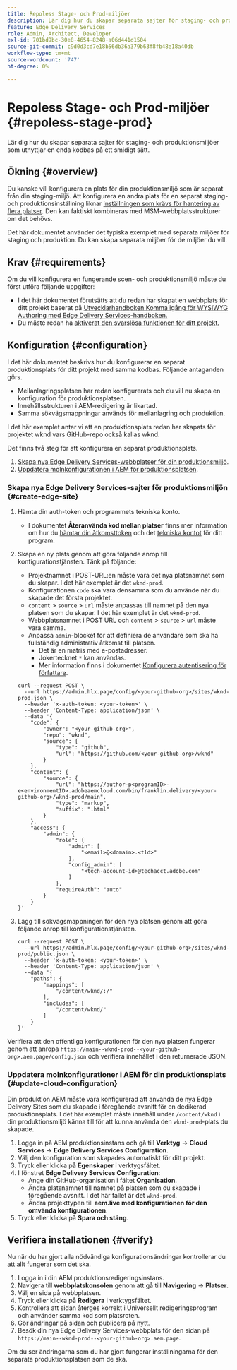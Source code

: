```yaml
---
title: Repoless Stage- och Prod-miljöer
description: Lär dig hur du skapar separata sajter för staging- och produktionsmiljöer som utnyttjar en enda kodbas på ett smidigt sätt.
feature: Edge Delivery Services
role: Admin, Architect, Developer
exl-id: 701bd9bc-30e8-4654-8248-a06d441d1504
source-git-commit: c9d0d3cd7e18b56db36a379b63f8fb48e18a40db
workflow-type: tm+mt
source-wordcount: '747'
ht-degree: 0%

---
```


# Repoless Stage- och Prod-miljöer {#repoless-stage-prod}

Lär dig hur du skapar separata sajter för staging- och produktionsmiljöer som utnyttjar en enda kodbas på ett smidigt sätt.

## Ökning {#overview}

Du kanske vill konfigurera en plats för din produktionsmiljö som är separat från din staging-miljö. Att konfigurera en andra plats för en separat staging- och produktionsinställning liknar [inställningen som krävs för hantering av flera platser](/help/edge/wysiwyg-authoring/repoless-msm.md). Den kan faktiskt kombineras med MSM-webbplatsstrukturer om det behövs.

Det här dokumentet använder det typiska exemplet med separata miljöer för staging och produktion. Du kan skapa separata miljöer för de miljöer du vill.

## Krav {#requirements}

Om du vill konfigurera en fungerande scen- och produktionsmiljö måste du först utföra följande uppgifter:

* I det här dokumentet förutsätts att du redan har skapat en webbplats för ditt projekt baserat på [Utvecklarhandboken Komma igång för WYSIWYG Authoring med Edge Delivery Services-handboken.](/help/edge/wysiwyg-authoring/edge-dev-getting-started.md)
* Du måste redan ha [aktiverat den svarslösa funktionen för ditt projekt.](/help/edge/wysiwyg-authoring/repoless.md)

## Konfiguration {#configuration}

I det här dokumentet beskrivs hur du konfigurerar en separat produktionsplats för ditt projekt med samma kodbas. Följande antaganden görs.

* Mellanlagringsplatsen har redan konfigurerats och du vill nu skapa en konfiguration för produktionsplatsen.
* Innehållsstrukturen i AEM-redigering är likartad.
* Samma sökvägsmappningar används för mellanlagring och produktion.

I det här exemplet antar vi att en produktionsplats redan har skapats för projektet wknd vars GitHub-repo också kallas wknd.

Det finns två steg för att konfigurera en separat produktionsplats.

1. [Skapa nya Edge Delivery Services-webbplatser för din produktionsmiljö](#create-edge-site).
1. [Uppdatera molnkonfigurationen i AEM för produktionsplatsen](#update-cloud-configuration).

### Skapa nya Edge Delivery Services-sajter för produktionsmiljön {#create-edge-site}

1. Hämta din auth-token och programmets tekniska konto.
   * I dokumentet **Återanvända kod mellan platser** finns mer information om hur du [hämtar din åtkomsttoken](/help/edge/wysiwyg-authoring/repoless.md#access-token) och det [tekniska kontot](/help/edge/wysiwyg-authoring/repoless.md#access-control) för ditt program.
1. Skapa en ny plats genom att göra följande anrop till konfigurationstjänsten. Tänk på följande:
   * Projektnamnet i POST-URL:en måste vara det nya platsnamnet som du skapar. I det här exemplet är det `wknd-prod`.
   * Konfigurationen `code` ska vara densamma som du använde när du skapade det första projektet.
   * `content` > `source` > `url` måste anpassas till namnet på den nya platsen som du skapar. I det här exemplet är det `wknd-prod`.
   * Webbplatsnamnet i POST URL och `content` > `source` > `url` måste vara samma.
   * Anpassa `admin`-blocket för att definiera de användare som ska ha fullständig administrativ åtkomst till platsen.
      * Det är en matris med e-postadresser.
      * Jokertecknet `*` kan användas.
      * Mer information finns i dokumentet [Konfigurera autentisering för författare](https://www.aem.live/docs/authentication-setup-authoring#default-roles).

   ```text
   curl --request POST \
     --url https://admin.hlx.page/config/<your-github-org>/sites/wknd-prod.json \
     --header 'x-auth-token: <your-token>' \
     --header 'Content-Type: application/json' \
     --data '{
       "code": {
           "owner": "<your-github-org>",
           "repo": "wknd",
           "source": {
               "type": "github",
               "url": "https://github.com/<your-github-org>/wknd"
           }
       },
       "content": {
           "source": {
               "url": "https://author-p<programID>-e<environmentID>.adobeaemcloud.com/bin/franklin.delivery/<your-github-org>/wknd-prod/main",
               "type": "markup",
               "suffix": ".html"
           }
       },
       "access": {
           "admin": {
               "role": {
                   "admin": [
                       "<email>@<domain>.<tld>"
                   ],
                   "config_admin": [
                       "<tech-account-id>@techacct.adobe.com"
                   ]
               },
               "requireAuth": "auto"
           }
       }
   }'
   ```

1. Lägg till sökvägsmappningen för den nya platsen genom att göra följande anrop till konfigurationstjänsten.

   ```text
   curl --request POST \
     --url https://admin.hlx.page/config/<your-github-org>/sites/wknd-prod/public.json \
     --header 'x-auth-token: <your-token>' \
     --header 'Content-Type: application/json' \
     --data '{
       "paths": {
           "mappings": [
               "/content/wknd/:/"
           ],
           "includes": [
               "/content/wknd/"
           ]
       }
   }'
   ```

Verifiera att den offentliga konfigurationen för den nya platsen fungerar genom att anropa `https://main--wknd-prod--<your-github-org>.aem.page/config.json` och verifiera innehållet i den returnerade JSON.

### Uppdatera molnkonfigurationer i AEM för din produktionsplats {#update-cloud-configuration}

Din produktion AEM måste vara konfigurerad att använda de nya Edge Delivery Sites som du skapade i föregående avsnitt för en dedikerad produktionsplats. I det här exemplet måste innehåll under `/content/wknd` i din produktionsmiljö känna till för att kunna använda den `wknd-prod`-plats du skapade.

1. Logga in på AEM produktionsinstans och gå till **Verktyg** -> **Cloud Services** -> **Edge Delivery Services Configuration**.
1. Välj den konfiguration som skapades automatiskt för ditt projekt.
1. Tryck eller klicka på **Egenskaper** i verktygsfältet.
1. I fönstret **Edge Delivery Services Configuration**:
   * Ange din GitHub-organisation i fältet **Organisation**.
   * Ändra platsnamnet till namnet på platsen som du skapade i föregående avsnitt. I det här fallet är det `wknd-prod`.
   * Ändra projekttypen till **aem.live med konfigurationen för den omvända konfigurationen**.
1. Tryck eller klicka på **Spara och stäng**.

## Verifiera installationen {#verify}

Nu när du har gjort alla nödvändiga konfigurationsändringar kontrollerar du att allt fungerar som det ska.

1. Logga in i din AEM produktionsredigeringsinstans.
1. Navigera till **webbplatskonsolen** genom att gå till **Navigering** -> **Platser**.
1. Välj en sida på webbplatsen.
1. Tryck eller klicka på **Redigera** i verktygsfältet.
1. Kontrollera att sidan återges korrekt i Universellt redigeringsprogram och använder samma kod som platsroten.
1. Gör ändringar på sidan och publicera på nytt.
1. Besök din nya Edge Delivery Services-webbplats för den sidan på `https://main--wknd-prod--<your-github-org>.aem.page`.

Om du ser ändringarna som du har gjort fungerar inställningarna för den separata produktionsplatsen som de ska.
